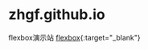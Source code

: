 # zhgf.github.io
flexbox演示站 [flexbox](https://zhgf.github.io/flexbox/flexbox.html){:target="_blank"}   

